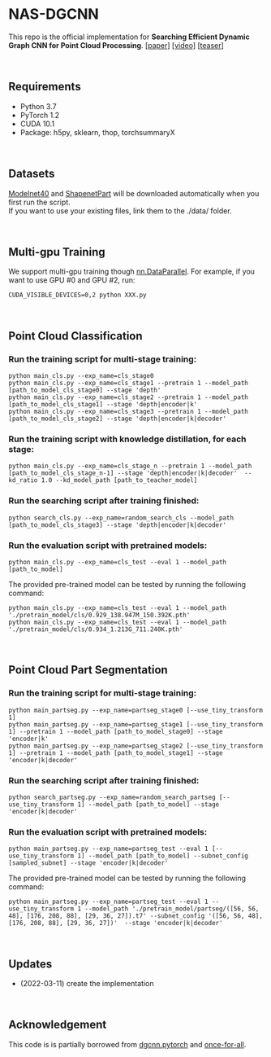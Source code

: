 # NAS-DGCNN
This repo is the official implementation for **Searching Efficient Dynamic Graph CNN for Point Cloud Processing**. [[paper]](https://openreview.net/forum?id=BRfBlZ6SIgq) [[video]](https://www.youtube.com/watch?v=U0CkwM8H7Wo) [[teaser]](https://www.youtube.com/watch?v=8QVvB1yBDhU)

&nbsp;
## Requirements
- Python 3.7
- PyTorch 1.2
- CUDA 10.1
- Package: h5py, sklearn, thop, torchsummaryX



&nbsp;
## Datasets
[Modelnet40](https://shapenet.cs.stanford.edu/media/modelnet40_ply_hdf5_2048.zip) and [ShapenetPart](https://shapenet.cs.stanford.edu/media/shapenet_part_seg_hdf5_data.zip) will be downloaded automatically when you first run the script.  
If you want to use your existing files, link them to the ./data/ folder.

&nbsp;
## Multi-gpu Training  
We support multi-gpu training though [nn.DataParallel](https://pytorch.org/docs/stable/nn.html#dataparallel).
For example, if you want to use GPU #0 and GPU #2, run:
```
CUDA_VISIBLE_DEVICES=0,2 python XXX.py
```

&nbsp;
## Point Cloud Classification
### Run the training script for multi-stage training:

``` 
python main_cls.py --exp_name=cls_stage0 
python main_cls.py --exp_name=cls_stage1 --pretrain 1 --model_path [path_to_model_cls_stage0] --stage 'depth'
python main_cls.py --exp_name=cls_stage2 --pretrain 1 --model_path [path_to_model_cls_stage1] --stage 'depth|encoder|k'
python main_cls.py --exp_name=cls_stage3 --pretrain 1 --model_path [path_to_model_cls_stage2] --stage 'depth|encoder|k|decoder'
```
### Run the training script with knowledge distillation, for each stage:
```
python main_cls.py --exp_name=cls_stage_n --pretrain 1 --model_path [path_to_model_cls_stage_n-1] --stage 'depth|encoder|k|decoder'  --kd_ratio 1.0 --kd_model_path [path_to_teacher_model]
```
### Run the searching script after training finished:
``` 
python search_cls.py --exp_name=random_search_cls --model_path [path_to_model_cls_stage3] --stage 'depth|encoder|k|decoder'
```
### Run the evaluation script with pretrained models:
``` 
python main_cls.py --exp_name=cls_test --eval 1 --model_path [path_to_model] 
```
The provided pre-trained model can be tested by running the following command:
``` 
python main_cls.py --exp_name=cls_test --eval 1 --model_path './pretrain_model/cls/0.929_138.947M_150.392K.pth' 
python main_cls.py --exp_name=cls_test --eval 1 --model_path './pretrain_model/cls/0.934_1.213G_711.240K.pth'
```



&nbsp;
## Point Cloud Part Segmentation
### Run the training script for multi-stage training:

``` 
python main_partseg.py --exp_name=partseg_stage0 [--use_tiny_transform 1]
python main_partseg.py --exp_name=partseg_stage1 [--use_tiny_transform 1] --pretrain 1 --model_path [path_to_model_stage0] --stage 'encoder|k'
python main_partseg.py --exp_name=partseg_stage2 [--use_tiny_transform 1] --pretrain 1 --model_path [path_to_model_stage1] --stage 'encoder|k|decoder'
```
### Run the searching script after training finished:
``` 
python search_partseg.py --exp_name=random_search_partseg [--use_tiny_transform 1] --model_path [path_to_model] --stage 'encoder|k|decoder'
```
### Run the evaluation script with pretrained models:
``` 
python main_partseg.py --exp_name=partseg_test --eval 1 [--use_tiny_transform 1] --model_path [path_to_model] --subnet_config [sampled_subnet] --stage 'encoder|k|decoder'
```
The provided pre-trained model can be tested by running the following command:
``` 
python main_partseg.py --exp_name=partseg_test --eval 1 --use_tiny_transform 1 --model_path './pretrain_model/partseg/([56, 56, 48], [176, 208, 88], [29, 36, 27]).t7' --subnet_config '([56, 56, 48], [176, 208, 88], [29, 36, 27])'  --stage 'encoder|k|decoder'
```

&nbsp;
## Updates
+ (2022-03-11) create the implementation

&nbsp;
## Acknowledgement
This code is is partially borrowed from [dgcnn.pytorch](https://github.com/AnTao97/dgcnn.pytorch) and [once-for-all](https://github.com/mit-han-lab/once-for-all).  
